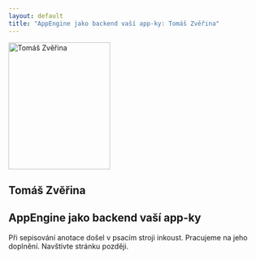 ```yaml
---
layout: default
title: "AppEngine jako backend vaší app-ky: Tomáš Zvěřina"
---
```


<section id="speakers" class="row speakers-detail">
  <div class="speaker web span3 nohover">
    <a href="https://plus.google.com/105785308934677545572/posts">
      <img src="/data/imgs/recnici/tomas-zverina.jpg" width="200" height="250" alt="Tomáš Zvěřina">
    </a>
    <div class="info">
      <h2>Tomáš Zvěřina</h2>
    </div>
  </div>
  <div class="span9 talk-info">
    <h1>AppEngine jako backend vaší app-ky</h1>
    <p>Při sepisování anotace došel v psacím stroji inkoust. Pracujeme na jeho doplnění. Navštivte stránku později.</p>
  </div>
</section>